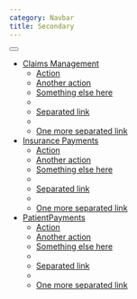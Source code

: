 ```yaml
---
category: Navbar
title: Secondary
---
```

<div class="docs-example">
  <nav class="navbar navbar-default" role="navigation">
    <a class="navbar-brand" href="#">
      <div class="navbar-logo-availity" aria-label="availity logo"></div>
    </a>
  </nav>
  <nav class="navbar navbar-default navbar-toggleable-sm navbar-secondary" role="navigation">
    <button class="navbar-toggler navbar-toggler-right" type="button" data-toggle="collapse" data-target="#availity-example-navbar-collapse-2" aria-label="navbar toggler">
      <span class="navbar-toggler-icon"></span>
    </button>
    <div class="collapse navbar-collapse" id="availity-example-navbar-collapse-2">
      <ul class="nav navbar-nav mr-auto">
        <li class="nav-item dropdown">
          <a href="#" class="nav-link dropdown-toggle" data-toggle="dropdown">Claims Management</a>
          <ul class="dropdown-menu" role="menu">
            <li><a class="dropdown-item" href="#">Action</a></li>
            <li><a class="dropdown-item" href="#">Another action</a></li>
            <li><a class="dropdown-item" href="#">Something else here</a></li>
            <li class="dropdown-divider"></li>
            <li><a class="dropdown-item" href="#">Separated link</a></li>
            <li class="dropdown-divider"></li>
            <li><a class="dropdown-item" href="#">One more separated link</a></li>
          </ul>
        </li>
        <li class="nav-item dropdown">
          <a href="#" class="nav-link dropdown-toggle" data-toggle="dropdown">Insurance Payments</a>
          <ul class="dropdown-menu" role="menu">
            <li><a class="dropdown-item" href="#">Action</a></li>
            <li><a class="dropdown-item" href="#">Another action</a></li>
            <li><a class="dropdown-item" href="#">Something else here</a></li>
            <li class="dropdown-divider"></li>
            <li><a class="dropdown-item" href="#">Separated link</a></li>
            <li class="dropdown-divider"></li>
            <li><a class="dropdown-item" href="#">One more separated link</a></li>
          </ul>
        </li>
        <li class="nav-item dropdown">
          <a href="#" class="nav-link dropdown-toggle" data-toggle="dropdown">PatientPayments</a>
          <ul class="dropdown-menu" role="menu">
            <li><a class="dropdown-item" href="#">Action</a></li>
            <li><a class="dropdown-item" href="#">Another action</a></li>
            <li><a class="dropdown-item" href="#">Something else here</a></li>
            <li class="dropdown-divider"></li>
            <li><a class="dropdown-item" href="#">Separated link</a></li>
            <li class="dropdown-divider"></li>
            <li><a class="dropdown-item" href="#">One more separated link</a></li>
          </ul>
        </li>
      </ul>
    </div>
  </nav>
</div>
